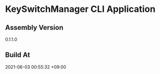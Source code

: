 KeySwitchManager CLI Application
==============================

## Assembly Version

0.1.1.0

## Build At

2021-06-03 00:55:32 +09:00

